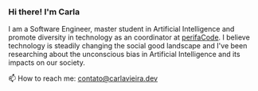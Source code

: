### Hi there! I'm Carla

I am a Software Engineer, master student in Artificial Intelligence and promote diversity in technology as an coordinator at [perifaCode](https://perifacode.com/). I believe technology is steadily changing the social good landscape and I've been researching about the unconscious bias in Artificial Intelligence and its impacts on our society.

📫  How to reach me: contato@carlavieira.dev

<!--
**carlaprv/carlaprv** is a ✨ _special_ ✨ repository because its `README.md` (this file) appears on your GitHub profile.



